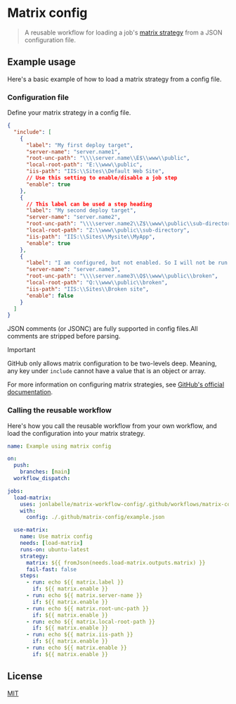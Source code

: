 # Matrix config

> A reusable workflow for loading a job's [matrix strategy](https://docs.github.com/en/actions/using-jobs/using-a-matrix-for-your-jobs) from a JSON configuration file.

## Example usage

Here's a basic example of how to load a matrix strategy from a config file.

### Configuration file

Define your matrix strategy in a config file.

```json
{
  "include": [
    {
      "label": "My first deploy target",
      "server-name": "server.name1",
      "root-unc-path": "\\\\server.name\\E$\\www\\public",
      "local-root-path": "E:\\www\\public",
      "iis-path": "IIS:\\Sites\\Default Web Site",
      // Use this setting to enable/disable a job step
      "enable": true
    },
    {
      // This label can be used a step heading
      "label": "My second deploy target",
      "server-name": "server.name2",
      "root-unc-path": "\\\\server.name2\\Z$\\www\\public\\sub-directory",
      "local-root-path": "Z:\\www\\public\\sub-directory",
      "iis-path": "IIS:\\Sites\\Mysite\\MyApp",
      "enable": true
    },
    {
      "label": "I am configured, but not enabled. So I will not be run.",
      "server-name": "server.name3",
      "root-unc-path": "\\\\server.name3\\Q$\\www\\public\\broken",
      "local-root-path": "Q:\\www\\public\\broken",
      "iis-path": "IIS:\\Sites\\Broken site",
      "enable": false
    }
  ]
}
```

JSON comments (or JSONC) are fully supported in config files.All comments are
stripped before parsing.

> [!IMPORTANT]  
> GitHub only allows matrix configuration to be two-levels deep.
> Meaning, any key under `include` cannot have a value that is an object or array.

For more information on configuring matrix strategies, see [GitHub's official documentation](https://docs.github.com/en/actions/using-jobs/using-a-matrix-for-your-jobs).

### Calling the reusable workflow

Here's how you call the reusable workflow from your own workflow, and load the
configuration into your matrix strategy.

```yaml
name: Example using matrix config

on:
  push:
    branches: [main]
  workflow_dispatch:

jobs:
  load-matrix:
    uses: jonlabelle/matrix-workflow-config/.github/workflows/matrix-config.yml@main
    with:
      config: ./.github/matrix-config/example.json

  use-matrix:
    name: Use matrix config
    needs: [load-matrix]
    runs-on: ubuntu-latest
    strategy:
      matrix: ${{ fromJson(needs.load-matrix.outputs.matrix) }}
      fail-fast: false
    steps:
      - run: echo ${{ matrix.label }}
        if: ${{ matrix.enable }}
      - run: echo ${{ matrix.server-name }}
        if: ${{ matrix.enable }}
      - run: echo ${{ matrix.root-unc-path }}
        if: ${{ matrix.enable }}
      - run: echo ${{ matrix.local-root-path }}
        if: ${{ matrix.enable }}
      - run: echo ${{ matrix.iis-path }}
        if: ${{ matrix.enable }}
      - run: echo ${{ matrix.enable }}
        if: ${{ matrix.enable }}
```

## License

[MIT](LICENSE)
